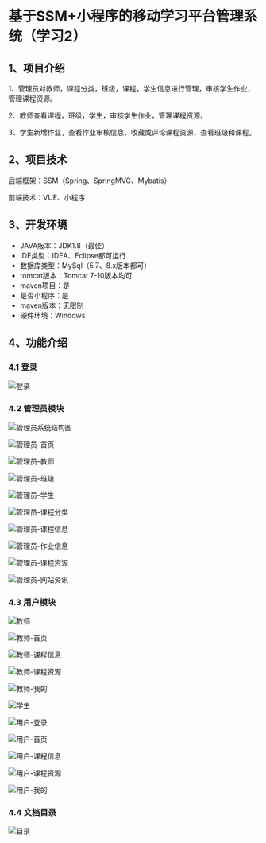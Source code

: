 # 基于SSM+小程序的移动学习平台管理系统（学习2）



## 1、项目介绍

1、管理员对教师，课程分类，班级，课程，学生信息进行管理，审核学生作业，管理课程资源。

2、教师查看课程，班级，学生，审核学生作业，管理课程资源。

3、学生新增作业，查看作业审核信息，收藏或评论课程资源，查看班级和课程。

## 2、项目技术

后端框架：SSM（Spring、SpringMVC、Mybatis）

前端技术：VUE、小程序

## 3、开发环境

- JAVA版本：JDK1.8（最佳）
- IDE类型：IDEA、Eclipse都可运行
- 数据库类型：MySql（5.7、8.x版本都可） 
- tomcat版本：Tomcat 7-10版本均可
- maven项目：是
- 是否小程序：是
- maven版本：无限制
- 硬件环境：Windows


## 4、功能介绍

### 4.1 登录

![登录](https://www.codemarket.fun/202408011043188.png)

### 4.2 管理员模块

![管理员系统结构图](https://www.codemarket.fun/202408011044352.png)

![管理员-首页](https://www.codemarket.fun/202408011044204.png)

![管理员-教师](https://www.codemarket.fun/202408011044740.png)

![管理员-班级](https://www.codemarket.fun/202408011044738.png)

![管理员-学生](https://www.codemarket.fun/202408011044822.png)

![管理员-课程分类](https://www.codemarket.fun/202408011044747.png)

![管理员-课程信息](https://www.codemarket.fun/202408011044750.png)

![管理员-作业信息](https://www.codemarket.fun/202408011044730.png)

![管理员-课程资源](https://www.codemarket.fun/202408011044761.png)

![管理员-网站资讯](https://www.codemarket.fun/202408011044267.png)

### 4.3 用户模块

![教师](https://www.codemarket.fun/202408011044891.png)

![教师-首页](https://www.codemarket.fun/202408011044910.png)

![教师-课程信息](https://www.codemarket.fun/202408011044897.png)

![教师-课程资源](https://www.codemarket.fun/202408011044899.png)

![教师-我的](https://www.codemarket.fun/202408011044907.png)

![学生](https://www.codemarket.fun/202408011044248.png)

![用户-登录](https://www.codemarket.fun/202408011044006.png)

![用户-首页](https://www.codemarket.fun/202408011044513.png)

![用户-课程信息](https://www.codemarket.fun/202408011044385.png)

![用户-课程资源](https://www.codemarket.fun/202408011044450.png)

![用户-我的](https://www.codemarket.fun/202408011044855.png)

### 4.4 文档目录

![目录](https://www.codemarket.fun/202408011044605.png)
